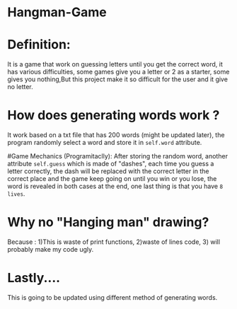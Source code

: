 # Hangman-Game
# Definition: 
It is a game that work on guessing letters until you get the correct word, it has various difficulties, some games give you a letter or 2 as a starter, some gives you nothing,But this project make it so difficult for the user and it give no letter.


# How does generating words work ?
It work based on a txt file that has 200 words (might be updated later), the program randomly select a word and store it in ``self.word`` attribute.

#Game Mechanics (Programitaclly):
After storing the random word, another attribute ``self.guess`` which is made of "dashes", each time you guess a letter correctly, the  dash will be replaced with the correct letter in the correct place
and the game keep going on until you win or you lose, the word is revealed in both cases at the end, one last thing is that you have ``8 lives``.

# Why no "Hanging man" drawing?
Because : 1)This is waste of print functions, 2)waste of lines code, 3) will probably make my code ugly.

# Lastly....
This is going to be updated using different method of generating words.
